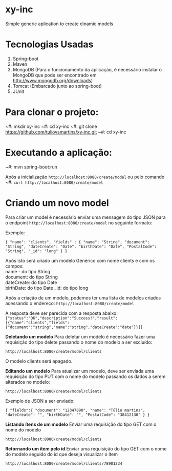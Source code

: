 # xy-inc

Simple generic aplication to create dinamic models

# Tecnologias Usadas

1. Spring-boot
2. Maven
3. MongoDB (Para o funcionamento da aplicação, é necessário instalar o MongoDB que pode ser encontrado em http://www.mongodb.org/downloads) 
4. Tomcat (Embarcado junto ao spring-boot)
5. JUnit

# Para clonar o projeto:

~#: mkdir xy-inc
~#: cd xy-inc
~#: git clone https://github.com/tuliovsmartins/xy-inc.git
~#: cd xy-inc

# Executando a aplicação:

~#: mvn spring-boot:run

Após a inicialização `http://localhost:8080/create/model` ou pelo comando ~#: `curl http://localhost:8080/create/model`

# Criando um novo model

Para criar um model é necessário enviar uma mensagem do tipo JSON para o endpoint `http://localhost:8080/create/model` no seguinte formato:

Exemplo: 

`{
	"name": "clients",
	"fields" : {
		"name": "String",
		"document": "String",
		"dateCreate": "Date",
		"birthDate": "Date",
		"PostalCode": "String",
		"_id": "long"
	}
}`

Após isto será criado um modelo Genérico com nome clients e com os campos:  
name - do tipo String  
document: do tipo String  
dateCreate: do tipo Date  
birthDate: do tipo Date
_id: do tipo long

Após a criação de um modelo, podemos ter uma lista de modelos criados acessando o endereço: 
`http://localhost:8080/create/model`

A resposta deve ser parecida com a resposta abaixo:
`{"status":"OK","description":"Success!","result":[{"name":"clients","fields":{"document":"string","name":"string","dateCreate":"date"}}]}`

**Deletando um modelo**
Para deletar um modelo é necessário fazer uma requisição do tipo delete passando o nome do modelo a ser excluído:

`http://localhost:8080/create/model/clients`

O modelo clients será apagado.


**Editando um modelo**
Para atualizar um modelo, deve ser enviada uma requisição do tipo PUT com o nome do modelo passando os dados a serem alterados no modelo:

`http://localhost:8080/create/model/clients`

Exemplo de JSON a ser enviado: 

`{
	"fields":{
		"document": "12347890",
		"name": "Túlio martins",
		"dateCreate": "",
		"birthDate": "",
		"PostalCode": "38412130"
	}
}`


**Listando ítens de um modelo**
Enviar uma requisição do tipo GET com o nome do modelo

`http://localhost:8080/create/model/clients`


**Retornando um ítem pelo id**
Enviar uma requisição do tipo GET com o nome do modelo seguido do id que deseja visualizar o ítem

`http://localhost:8080/create/model/clients/78901234`
